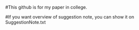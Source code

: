 #This github is for my paper in college.

#If you want overview of suggestion note, you can show it on SuggestionNote.txt
